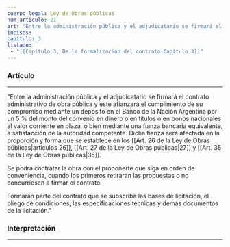 ```yaml
---
cuerpo_legal: Ley de Obras públicas
num_articulo: 21
art: "Entre la administración pública y el adjudicatario se firmará el contrato administrativo de obra pública y este afianzará el cumplimiento de su compromiso mediante un deposito en el Banco de la Nación Argentina por un 5 % del monto del convenio en dinero o en títulos o en bonos nacionales al valor corriente en plaza, o bien mediante una fianza bancaria equivalente, a satisfacción de la autoridad competente. Dicha fianza será afectada en la proporción y forma que se establece en los artículos 26, 27 y 35.  Se podrá contratar la obra con el proponerte que siga en orden de conveniencia, cuando los primeros retiraran las propuestas o no concurriesen a firmar el contrato.  Formarán parte del contrato que se subscriba las bases de licitación, el pliego de condiciones, las especificaciones técnicas y demás documentos de la licitación."
incisos: 
capítulo: 3
listado:
 - "[[Capítulo 3, De la formalización del contrato|Capítulo 3]]"
---
```

### Artículo
---
"Entre la administración pública y el adjudicatario se firmará el contrato administrativo de obra pública y este afianzará el cumplimiento de su compromiso mediante un deposito en el Banco de la Nación Argentina por un 5 % del monto del convenio en dinero o en títulos o en bonos nacionales al valor corriente en plaza, o bien mediante una fianza bancaria equivalente, a satisfacción de la autoridad competente. Dicha fianza será afectada en la proporción y forma que se establece en los [[Art. 26 de la Ley de Obras públicas|artículos 26]], [[Art. 27 de la Ley de Obras públicas|27]] y [[Art. 35 de la Ley de Obras públicas|35]].  

Se podrá contratar la obra con el proponerte que siga en orden de conveniencia, cuando los primeros retiraran las propuestas o no concurriesen a firmar el contrato.  

Formarán parte del contrato que se subscriba las bases de licitación, el pliego de condiciones, las especificaciones técnicas y demás documentos de la licitación."


### Interpretación
---
